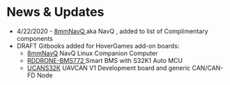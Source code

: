 # News & Updates

* 4/22/2020  - [8mmNavQ ]()aka NavQ , added to list of Complimentary components
* DRAFT Gitbooks added for HoverGames add-on boards: 
  * [8mmNavQ](https://nxp.gitbook.io/8mmnavq/) NavQ Linux Companion Computer
  * [RDDRONE-BMS772 ](https://nxp.gitbook.io/rddrone-bms772/)Smart BMS with S32K1 Auto MCU
  * [UCANS32K](https://nxp.gitbook.io/ucans32k146/) UAVCAN V1 Development board and generic CAN/CAN-FD Node



